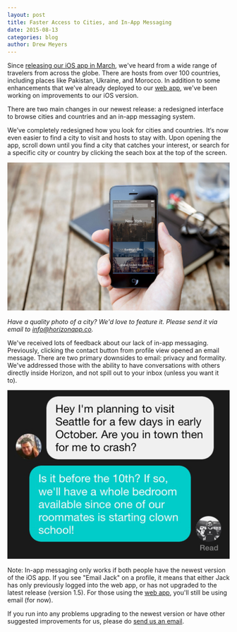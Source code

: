 ```yaml
---
layout: post
title: Faster Access to Cities, and In-App Messaging
date: 2015-08-13
categories: blog
author: Drew Meyers
---
```

Since [releasing our iOS app in March](http://www.horizonapp.co/blog/horizon-app-store-release/), we've heard from a wide range of travelers from across the globe. There are hosts from over 100 countries, including places like Pakistan, Ukraine, and Morocco. In addition to some enhancements that we've already deployed to our [web app](http://api.horizonapp.co), we've been working on improvements to our iOS version. 

There are two main changes in our newest release: a redesigned interface to browse cities and countries and an in-app messaging system.

We’ve completely redesigned how you look for cities and countries. It‘s now even easier to find a city to visit and hosts to stay with. Upon opening the app, scroll down until you find a city that catches your interest, or search for a specific city or country by clicking the seach box at the top of the screen.

<p align="center"><img src="/assets/new-home-mockup.jpg"></p>

<em>Have a quality photo of a city? We'd love to feature it. Please send it via email to [info@horizonapp.co](mailto:info@horizonapp.co).</em>

We've received lots of feedback about our lack of in-app messaging. Previously, clicking the contact button from profile view opened an email message. There are two primary downsides to email: privacy and formality. We've addressed those with the ability to have conversations with others directly inside Horizon, and not spill out to your inbox (unless you want it to).

<p align="center"><img src="/assets/chat-snippet.jpg"></p>

Note: In-app messaging only works if both people have the newest version of the iOS app. If you see "Email Jack" on a profile, it means that either Jack has only previously logged into the web app, or has not upgraded to the latest release (version 1.5). For those using the [web app](http://api.horizonapp.co), you'll still be using email (for now).

If you run into any problems upgrading to the newest version or have other suggested improvements for us, please do [send us an email](mailto:support@horizonapp.co).